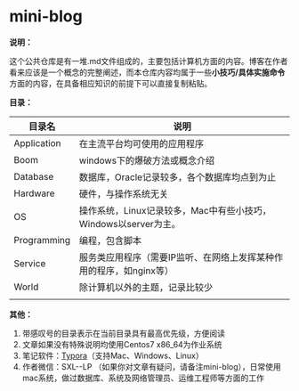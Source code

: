 # mini-blog

**说明：**

这个公共仓库是有一堆.md文件组成的，主要包括计算机方面的内容。博客在作者看来应该是一个概念的完整阐述，而本仓库内容均属于一些**小技巧/具体实施命令**方面的内容，在具备相应知识的前提下可以直接复制粘贴。



**目录：**

| 目录名      | 说明                                                         |
| ----------- | ------------------------------------------------------------ |
| Application | 在主流平台均可使用的应用程序                                 |
| Boom        | windows下的爆破方法或概念介绍                                |
| Database    | 数据库，Oracle记录较多，各个数据库均点到为止                 |
| Hardware    | 硬件，与操作系统无关                                         |
| OS          | 操作系统，Linux记录较多，Mac中有些小技巧，Windows以server为主。 |
| Programming | 编程，包含脚本                                               |
| Service     | 服务类应用程序（需要IP监听、在网络上发挥某种作用的程序，如nginx等） |
| World       | 除计算机以外的主题，记录比较少                               |
|             |                                                              |



**其他：**

1. 带感叹号的目录表示在当前目录具有最高优先级，方便阅读
2. 文章如果没有特殊说明均使用Centos7 x86_64为作业系统
3. 笔记软件：[Typora](https://typora.io)（支持Mac、Windows、Linux）
4. 作者微信：SXL--LP   （如果你对文章有疑问，请备注mini-blog），日常使用mac系统，做过数据库、系统及网络管理员、运维工程师等方面的工作